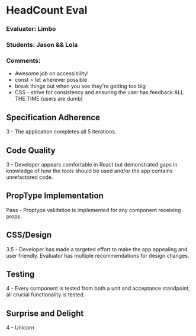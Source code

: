 # HeadCount Eval

### Evaluator: Limbo
### Students: Jason && Lola
### Comments:
* Awesome job on accessibility!
* const > let wherever possible
* break things out when you see they're getting too big
* CSS - strive for consistency and ensuring the user has feedback ALL THE TIME (users are dumb)

## Specification Adherence

3 - The application completes all 5 iterations.

## Code Quality

3 - Developer appears comfortable in React but demonstrated gaps in knowledge of how the tools should be used and/or the app contains unrefactored code.

## PropType Implementation

Pass - Proptype validation is implemented for any component receiving props.

## CSS/Design

3.5 - Developer has made a targeted effort to make the app appealing and user friendly. Evaluator has multiple recommendations for design changes.

## Testing

4 - Every component is tested from both a unit and acceptance standpoint, all crucial functionality is tested.

## Surprise and Delight

4 - Unicorn

